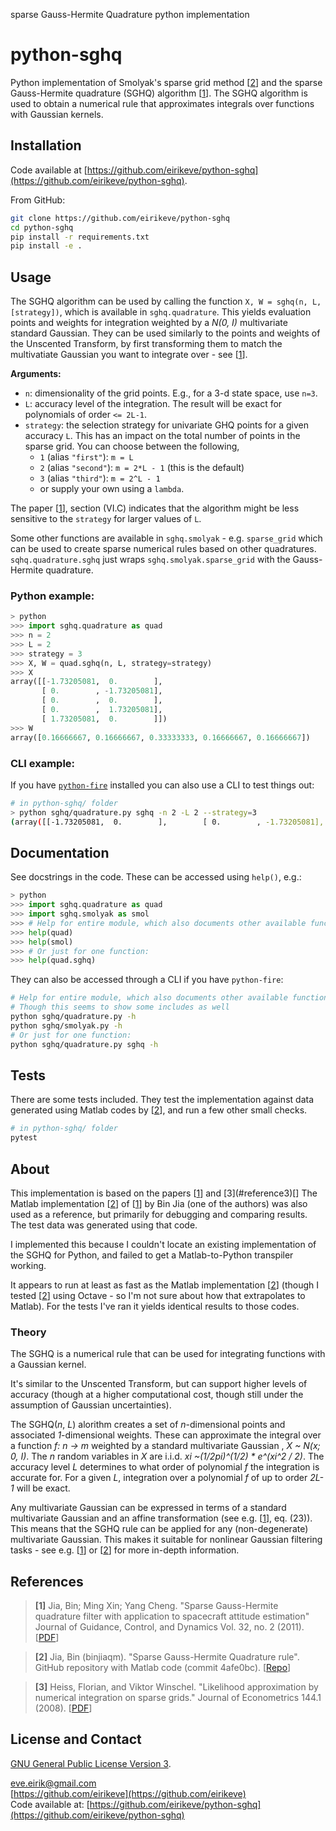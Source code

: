 sparse Gauss-Hermite Quadrature python implementation
# python-sghq

Python implementation of Smolyak's sparse grid method \[[2](#reference2)\] and the sparse Gauss-Hermite quadrature (SGHQ) algorithm \[[1](#reference1)\]. The SGHQ algorithm is used to obtain a numerical rule that approximates integrals over functions with Gaussian kernels.

## Installation
Code available at [https://github.com/eirikeve/python-sghq](https://github.com/eirikeve/python-sghq).

From GitHub:
```bash
git clone https://github.com/eirikeve/python-sghq
cd python-sghq
pip install -r requirements.txt
pip install -e .
```

## Usage
The SGHQ algorithm can be used by calling the function `X, W = sghq(n, L, [strategy])`, which is available in `sghq.quadrature`.
This yields evaluation points and weights for integration weighted by a _N(0, I)_ multivariate standard Gaussian.  They can be used similarly to the points and weights of the Unscented Transform, by first transforming them to match the multivatiate Gaussian you want to integrate over - see \[[1](#reference1)\].  

**Arguments:**  
- `n`: dimensionality of the grid points. E.g., for a 3-d state space, use `n=3`.
- `L`: accuracy level of the integration. The result will be exact for polynomials of order `<= 2L-1`.
- `strategy`: the selection strategy for univariate GHQ points for a given accuracy `L`. This has an impact on the total number of points in the sparse grid. You can choose between the following,
  - `1` (alias `"first"`): `m = L`
  - `2` (alias `"second"`): `m = 2*L - 1` (this is the default)
  - `3` (alias `"third"`):  `m = 2^L - 1` 
  -  or supply your own using a `lambda`.

The paper \[[1](#reference1)\], section (VI.C) indicates that the algorithm might be less sensitive to the `strategy` for larger values of `L`.


Some other functions are available in `sghq.smolyak` - e.g. `sparse_grid` which can be used to create sparse numerical rules based on other quadratures. `sqhq.quadrature.sghq` just wraps `sghq.smolyak.sparse_grid` with the Gauss-Hermite quadrature.


### Python example:

```python
> python
>>> import sghq.quadrature as quad
>>> n = 2
>>> L = 2
>>> strategy = 3
>>> X, W = quad.sghq(n, L, strategy=strategy)
>>> X
array([[-1.73205081,  0.        ],
       [ 0.        , -1.73205081],
       [ 0.        ,  0.        ],
       [ 0.        ,  1.73205081],
       [ 1.73205081,  0.        ]])
>>> W
array([0.16666667, 0.16666667, 0.33333333, 0.16666667, 0.16666667])
```

### CLI example:
If you have [`python-fire`](https://github.com/google/python-fire) installed you can also use a CLI to test things out:
```bash
# in python-sghq/ folder
> python sghq/quadrature.py sghq -n 2 -L 2 --strategy=3
(array([[-1.73205081,  0.        ],        [ 0.        , -1.73205081],        [ 0.        ,  0.        ],        [ 0.        ,  1.73205081],        [ 1.73205081,  0.        ]]), array([0.16666667, 0.16666667, 0.33333333, 0.16666667, 0.16666667]))
```

## Documentation 

See docstrings in the code.
These can be accessed using `help()`, e.g.:
```python
> python
>>> import sghq.quadrature as quad
>>> import sghq.smolyak as smol
>>> # Help for entire module, which also documents other available functions
>>> help(quad)
>>> help(smol)
>>> # Or just for one function:
>>> help(quad.sghq)
```

They can also be accessed through a CLI if you have `python-fire`:
```bash
# Help for entire module, which also documents other available functions
# Though this seems to show some includes as well
python sghq/quadrature.py -h
python sghq/smolyak.py -h
# Or just for one function:
python sghq/quadrature.py sghq -h
```

## Tests

There are some tests included. They test the implementation against data generated using Matlab codes by \[[2](#reference2)\], and run a few other small checks.
```bash
# in python-sghq/ folder
pytest
```

## About 

This implementation is based on the papers \[[1](#reference1)\] and \[3](#reference3)[\]
The Matlab implementation \[[2](#reference2)\] of \[[1](#reference1)\] by Bin Jia (one of the authors) was also used as a reference, but primarily for debugging and comparing results. The test data was generated using that code.

I implemented this because I couldn't locate an existing implementation of the SGHQ for Python, and failed to get a Matlab-to-Python transpiler working.

It appears to run at least as fast as the Matlab implementation \[[2](#reference2)\] (though I tested \[[2](#reference2)\] using Octave - so I'm not sure about how that extrapolates to Matlab). For the tests I've ran it yields identical results to those codes.

### Theory
The SGHQ is a numerical rule that can be used for integrating functions with a Gaussian kernel.

It's similar to the Unscented Transform, but can support higher levels of accuracy (though at a higher computational cost, though still under the assumption of Gaussian uncertainties).  

The SGHQ(_n_, _L_) alorithm creates a set of _n_-dimensional points and associated _1_-dimensional weights. These can approximate the integral over a function _f: n -> m_ weighted by a standard multivariate Gaussian , _X ~ N(x; 0, I)_. The _n_ random variables in _X_ are i.i.d. _xi ~(1/2pi)^(1/2) * e^(xi^2 / 2)_. The accuracy level _L_ determines to what order of polynomial _f_ the integration is accurate for. For a given _L_, integration over a polynomial _f_ of up to order _2L-1_ will be exact.  


Any multivariate Gaussian can be expressed in terms of a standard multivariate Gaussian  and an affine transformation (see e.g. \[[1](#reference1)\], eq. (23)). This means that the SGHQ rule can be applied for any (non-degenerate) multivariate Gaussian. This makes it suitable for nonlinear Gaussian filtering tasks - see e.g. \[[1](#reference1)\] or \[[2](#reference1)\] for more in-depth information.

## References

> **[1]** <a name="reference1"></a> Jia, Bin; Ming Xin; Yang Cheng. "Sparse Gauss-Hermite quadrature filter with application to spacecraft attitude estimation" Journal of Guidance, Control, and Dynamics Vol. 32, no. 2 (2011). \[[PDF](https://www.researchgate.net/publication/258837425_Sparse_Gauss-Hermite_Quadrature_Filter_with_Application_to_Spacecraft_Attitude_Estimation)\]

> **[2]**  <a name="reference2"></a> Jia, Bin (binjiaqm). "Sparse Gauss-Hermite Quadrature rule". GitHub repository with Matlab code (commit 4afe0bc). \[[Repo](https://github.com/binjiaqm/sparse-Gauss-Hermite-quadrature-rule)\]


> **[3]** <a name="reference3"></a> Heiss, Florian, and Viktor Winschel. "Likelihood approximation by numerical integration on sparse grids." Journal of Econometrics 144.1 (2008). \[[PDF](https://hal.archives-ouvertes.fr/hal-00501810/)\]
 
## License and Contact

[GNU General Public License Version 3](LICENSE).

[eve.eirik@gmail.com](mailto:eve.eirik@gmail.com)  
[https://github.com/eirikeve](https://github.com/eirikeve)  
Code available at: [https://github.com/eirikeve/python-sghq](https://github.com/eirikeve/python-sghq)  
